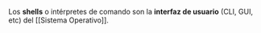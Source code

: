 Los **shells** o intérpretes de comando son la **interfaz de usuario** (CLI, GUI, etc) del [[Sistema Operativo]].
